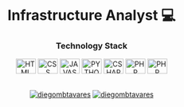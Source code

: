 </div>

<h1 align="center"> Infrastructure Analyst 💻 </h1>

<!-- TECHNOLOGY STACK -->
<h3 align="center">Technology Stack</h3>
 <div align="center">
 <img align="center" alt="HTML" height="30" width="40" src="https://cdn.jsdelivr.net/gh/devicons/devicon/icons/html5/html5-original.svg">
 <img align="center" alt="CSS" height="30" width="40" src="https://cdn.jsdelivr.net/gh/devicons/devicon/icons/css3/css3-original.svg">
 <img align="center" alt="JAVASCRIPT" height="30" width="40" src="https://cdn.jsdelivr.net/gh/devicons/devicon/icons/javascript/javascript-original.svg">
 <img align="center" alt="PYTHON" height="30" width="40" src="https://cdn.jsdelivr.net/gh/devicons/devicon/icons/python/python-original.svg">
 <img align="center" alt="CSHARP" height="30" width="40" src="https://cdn.jsdelivr.net/gh/devicons/devicon/icons/csharp/csharp-original.svg">
 <img align="center" alt="PHP" height="30" width="40" src="https://cdn.jsdelivr.net/gh/devicons/devicon/icons/php/php-original.svg">
 <img align="center" alt="PHP" height="30" width="40" src="https://cdn.jsdelivr.net/gh/devicons/devicon/icons/java/java-original.svg">
<!-- TECHNOLOGY STACK END -->
<br><br>
<!-- SOCIAL MEDIAS --> 
<p align="center">
<a href="https://linkedin.com/in/diegombtavares" target="blank"><img align="center" src="https://img.shields.io/badge/-LinkedIn-%230077B5?style=for-the-badge&logo=gmail&logoColor=white" alt="diegombtavares" target="_blank" /></a>
<a href="https://instagram.com/diegombtavares" target="blank"><img align="center" src="https://img.shields.io/badge/-Instagram-%23E4405F?style=for-the-badge&logo=instagram&logoColor=white" target="_blank" alt="diegombtavares" /></a>
<!-- SOCIAL MEDIAS END --> 
